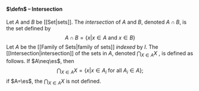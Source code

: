 #### $\defn$ – Intersection
Let $A$ and $B$ be [[Set|sets]]. The *intersection* of $A$ and $B$, denoted $A\cap B$, is the set defined by$$A\cap B=\{x|x\in A\text{ and }x\in B\}$$
Let $A$ be the [[Family of Sets|family of sets]] *indexed* by $I$. The [[Intersection|intersection]] of the sets in $A$, denoted $\bigcap_{X\in A}X$ , is defined as follows. If $A\neq\es$, then $$\bigcap_{X\in A}X=\{x|x\in A_i\text{ for all } A_{i}\in A\};$$if $A=\es$, the $\bigcap_{X\in A}X$ is not defined. 